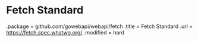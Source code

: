 # Fetch Standard

.package = github.com/gowebapi/webapi/fetch
    .title = Fetch Standard
    .url = <https://fetch.spec.whatwg.org/>
    .modified = hard